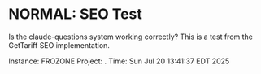 # NORMAL: SEO Test

Is the claude-questions system working correctly? This is a test from the GetTariff SEO implementation.

Instance: FROZONE
Project: .
Time: Sun Jul 20 13:41:37 EDT 2025
